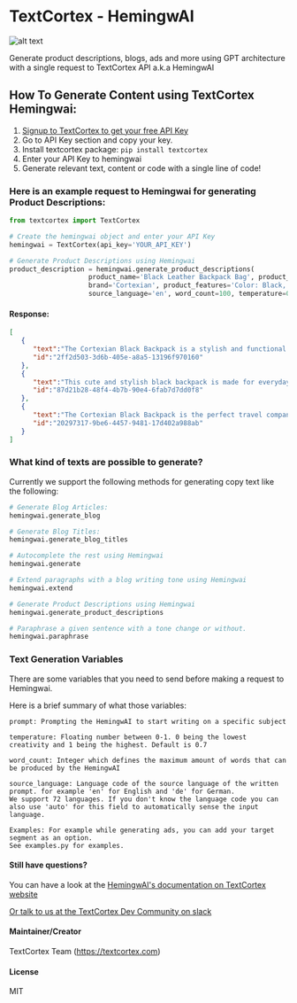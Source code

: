 # TextCortex - HemingwAI
![alt text](https://github.com/textcortex/hemingwai/raw/main/textcortex_logo.png?raw=true "TextCortex AI API Hemingway Logo")

Generate product descriptions, blogs, ads and more using GPT architecture with a single request to TextCortex API a.k.a 
HemingwAI

## How To Generate Content using TextCortex Hemingwai:
1. [Signup to TextCortex to get your free API Key](https://app.textcortex.com/user/signup?registration_source)
2. Go to API Key section and copy your key.
3. Install textcortex package:
   `pip install textcortex`
4. Enter your API Key to hemingwai
5. Generate relevant text, content or code with a single line of code!

### Here is an example request to Hemingwai for generating Product Descriptions:

```python
from textcortex import TextCortex

# Create the hemingwai object and enter your API Key
hemingwai = TextCortex(api_key='YOUR_API_KEY')

# Generate Product Descriptions using Hemingwai
product_description = hemingwai.generate_product_descriptions(
                    product_name='Black Leather Backpack Bag', product_category='Shoes & Bags, Women',
                    brand='Cortexian', product_features='Color: Black, Material: Faux Leather',
                    source_language='en', word_count=100, temperature=0.7, n_gen=4)
```

#### Response:
```json
[
   {
      "text":"The Cortexian Black Backpack is a stylish and functional bag that can be worn for any occasion. It features a back zipper pocket so you can keep your belongings secure. The black color is ideal for any day and all occasions, from work to school to weekend outings.",
      "id":"2ff2d503-3d6b-405e-a8a5-13196f970160"
   },
   {
      "text":"This cute and stylish black backpack is made for everyday use. The back is padded, fully adjustable and has a removable shoulder strap which can be extended to fit over your shoulder or wear like an arm/back pack. It also comes with two side pockets as well as a main compartment.",
      "id":"87d21b28-48f4-4b7b-90e4-6fab7d7dd0f8"
   },
   {
      "text":"The Cortexian Black Backpack is the perfect travel companion for those who want to keep things simple. This backpack has a padded shoulder straps and an adjustable waist strap, making it comfortable for long periods of use.",
      "id":"20297317-9be6-4457-9481-17d402a988ab"
   }
]
```

### What kind of texts are possible to generate?

Currently we support the following methods for generating copy text like the following:
```python
# Generate Blog Articles:
hemingwai.generate_blog

# Generate Blog Titles:
hemingwai.generate_blog_titles

# Autocomplete the rest using Hemingwai
hemingwai.generate

# Extend paragraphs with a blog writing tone using Hemingwai
hemingwai.extend

# Generate Product Descriptions using Hemingwai
hemingwai.generate_product_descriptions

# Paraphrase a given sentence with a tone change or without.
hemingwai.paraphrase
```

### Text Generation Variables
There are some variables that you need to send before making a request to Hemingwai.

Here is a brief summary of what those variables:
```
prompt: Prompting the HemingwAI to start writing on a specific subject

temperature: Floating number between 0-1. 0 being the lowest creativity and 1 being the highest. Default is 0.7

word_count: Integer which defines the maximum amount of words that can be produced by the HemingwAI

source_language: Language code of the source language of the written prompt. for example 'en' for English and 'de' for German.
We support 72 languages. If you don't know the language code you can also use 'auto' for this field to automatically sense the input language.

Examples: For example while generating ads, you can add your target segment as an option.
See examples.py for examples.
```

#### Still have questions?
You can have a look at the [HemingwAI's documentation on TextCortex website](https://textcortex.com/text-generation-api)

[Or talk to us at the TextCortex Dev Community on slack](https://discord.textcortex.com)

#### Maintainer/Creator
TextCortex Team (https://textcortex.com)

#### License
MIT
